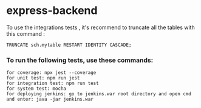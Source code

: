 # express-backend

To use the integrations tests , it's recommend to truncate all the tables with this command :

```TRUNCATE sch.mytable RESTART IDENTITY CASCADE;```

### To run the following tests, use these commands:

```
for coverage: npx jest --coverage
for unit test: npm run jest
for integration test: npm run test
for system test: mocha
for deploying jenkins: go to jenkins.war root directory and open cmd and enter: java -jar jenkins.war
```
